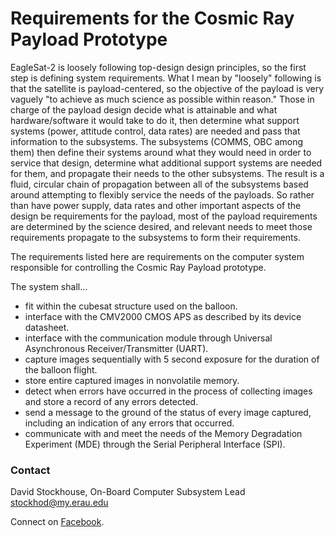 # Requirements for the Cosmic Ray Payload Prototype

EagleSat-2 is loosely following top-design design principles, so the first step
is defining system requirements. What I mean by "loosely" following is that the
satellite is payload-centered, so the objective of the payload is very vaguely
"to achieve as much science as possible within reason." Those in charge of the
payload design decide what is attainable and what hardware/software it would
take to do it, then determine what support systems (power, attitude control,
data rates) are needed and pass that information to the subsystems. The
subsystems (COMMS, OBC among them) then define their systems around what they
would need in order to service that design, determine what additional support
systems are needed for them, and propagate their needs to the other subsystems.
The result is a fluid, circular chain of propagation between all of the
subsystems based around attempting to flexibly service the needs of the
payloads. So rather than have power supply, data rates and other important
aspects of the design be requirements for the payload, most of the payload
requirements are determined by the science desired, and relevant needs to meet
those requirements propagate to the subsystems to form their requirements. 

The requirements listed here are requirements on the computer system responsible
for controlling the Cosmic Ray Payload prototype. 

The system shall...
* fit within the cubesat structure used on the balloon.
* interface with the CMV2000 CMOS APS as described by its device datasheet.
* interface with the communication module through Universal Asynchronous
  Receiver/Transmitter (UART). 
* capture images sequentially with 5 second exposure for the duration of the
  balloon flight.
* store entire captured images in nonvolatile memory.
* detect when errors have occurred in the process of collecting images and store
  a record of any errors detected.
* send a message to the ground of the status of every image captured, including
  an indication of any errors that occurred.
* communicate with and meet the needs of the Memory Degradation Experiment (MDE)
  through the Serial Peripheral Interface (SPI).

### Contact

David Stockhouse, On-Board Computer Subsystem Lead  
[stockhod@my.erau.edu](mailto:stockhod@my.erau.edu)

Connect on [Facebook](https://www.facebook.com/eaglesaterau/).

